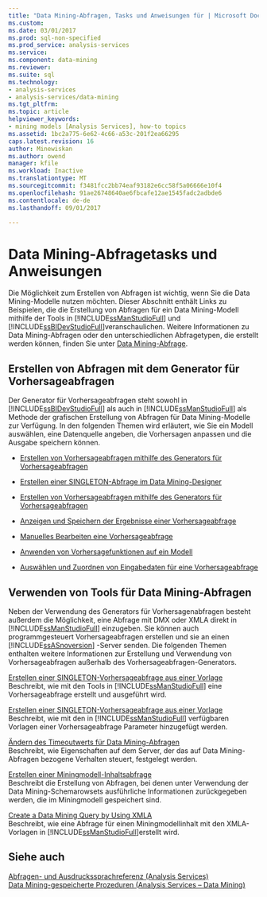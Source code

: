 ```yaml
---
title: "Data Mining-Abfragen, Tasks und Anweisungen für | Microsoft Docs"
ms.custom: 
ms.date: 03/01/2017
ms.prod: sql-non-specified
ms.prod_service: analysis-services
ms.service: 
ms.component: data-mining
ms.reviewer: 
ms.suite: sql
ms.technology:
- analysis-services
- analysis-services/data-mining
ms.tgt_pltfrm: 
ms.topic: article
helpviewer_keywords:
- mining models [Analysis Services], how-to topics
ms.assetid: 1bc2a775-6e62-4c66-a53c-201f2ea66295
caps.latest.revision: 16
author: Minewiskan
ms.author: owend
manager: kfile
ms.workload: Inactive
ms.translationtype: MT
ms.sourcegitcommit: f3481fcc2bb74eaf93182e6cc58f5a06666e10f4
ms.openlocfilehash: 91ae26748640ae6fbcafe12ae1545fadc2adbde6
ms.contentlocale: de-de
ms.lasthandoff: 09/01/2017

---
```

# <a name="data-mining-query-tasks-and-how-tos"></a>Data Mining-Abfragetasks und Anweisungen
  Die Möglichkeit zum Erstellen von Abfragen ist wichtig, wenn Sie die Data Mining-Modelle nutzen möchten. Dieser Abschnitt enthält Links zu Beispielen, die die Erstellung von Abfragen für ein Data Mining-Modell mithilfe der Tools in [!INCLUDE[ssManStudioFull](../../includes/ssmanstudiofull-md.md)] und [!INCLUDE[ssBIDevStudioFull](../../includes/ssbidevstudiofull-md.md)]veranschaulichen. Weitere Informationen zu Data Mining-Abfragen oder den unterschiedlichen Abfragetypen, die erstellt werden können, finden Sie unter [Data Mining-Abfrage](../../analysis-services/data-mining/data-mining-queries.md).  
  
## <a name="creating-queries-with-prediction-query-builder"></a>Erstellen von Abfragen mit dem Generator für Vorhersageabfragen  
 Der Generator für Vorhersageabfragen steht sowohl in [!INCLUDE[ssBIDevStudioFull](../../includes/ssbidevstudiofull-md.md)] als auch in [!INCLUDE[ssManStudioFull](../../includes/ssmanstudiofull-md.md)] als Methode der grafischen Erstellung von Abfragen für Data Mining-Modelle zur Verfügung. In den folgenden Themen wird erläutert, wie Sie ein Modell auswählen, eine Datenquelle angeben, die Vorhersagen anpassen und die Ausgabe speichern können.  
  
-   [Erstellen von Vorhersageabfragen mithilfe des Generators für Vorhersageabfragen](../../analysis-services/data-mining/create-a-prediction-query-using-the-prediction-query-builder.md)  
  
-   [Erstellen einer SINGLETON-Abfrage im Data Mining-Designer](../../analysis-services/data-mining/create-a-singleton-query-in-the-data-mining-designer.md)  
  
-   [Erstellen von Vorhersageabfragen mithilfe des Generators für Vorhersageabfragen](../../analysis-services/data-mining/create-a-prediction-query-using-the-prediction-query-builder.md)  
  
-   [Anzeigen und Speichern der Ergebnisse einer Vorhersageabfrage](../../analysis-services/data-mining/view-and-save-the-results-of-a-prediction-query.md)  
  
-   [Manuelles Bearbeiten eine Vorhersageabfrage](../../analysis-services/data-mining/manually-edit-a-prediction-query.md)  
  
-   [Anwenden von Vorhersagefunktionen auf ein Modell](../../analysis-services/data-mining/apply-prediction-functions-to-a-model.md)  
  
-   [Auswählen und Zuordnen von Eingabedaten für eine Vorhersageabfrage](../../analysis-services/data-mining/choose-and-map-input-data-for-a-prediction-query.md)  
  
## <a name="using-other-data-mining-query-tools"></a>Verwenden von Tools für Data Mining-Abfragen  
 Neben der Verwendung des Generators für Vorhersagenabfragen besteht außerdem die Möglichkeit, eine Abfrage mit DMX oder XMLA direkt in [!INCLUDE[ssManStudioFull](../../includes/ssmanstudiofull-md.md)] einzugeben. Sie können auch programmgesteuert Vorhersageabfragen erstellen und sie an einen [!INCLUDE[ssASnoversion](../../includes/ssasnoversion-md.md)] -Server senden. Die folgenden Themen enthalten weitere Informationen zur Erstellung und Verwendung von Vorhersageabfragen außerhalb des Vorhersageabfragen-Generators.  
  
 [Erstellen einer SINGLETON-Vorhersageabfrage aus einer Vorlage](../../analysis-services/data-mining/create-a-singleton-prediction-query-from-a-template.md)  
 Beschreibt, wie mit den Tools in [!INCLUDE[ssManStudioFull](../../includes/ssmanstudiofull-md.md)] eine Vorhersageabfrage erstellt und ausgeführt wird.  
  
 [Erstellen einer SINGLETON-Vorhersageabfrage aus einer Vorlage](../../analysis-services/data-mining/create-a-singleton-prediction-query-from-a-template.md)  
 Beschreibt, wie mit den in [!INCLUDE[ssManStudioFull](../../includes/ssmanstudiofull-md.md)] verfügbaren Vorlagen einer Vorhersageabfrage Parameter hinzugefügt werden.  
  
 [Ändern des Timeoutwerts für Data Mining-Abfragen](../../analysis-services/data-mining/change-the-time-out-value-for-data-mining-queries.md)  
 Beschreibt, wie Eigenschaften auf dem Server, der das auf Data Mining-Abfragen bezogene Verhalten steuert, festgelegt werden.  
  
 [Erstellen einer Miningmodell-Inhaltsabfrage](../../analysis-services/data-mining/create-a-content-query-on-a-mining-model.md)  
 Beschreibt die Erstellung von Abfragen, bei denen unter Verwendung der Data Mining-Schemarowsets ausführliche Informationen zurückgegeben werden, die im Miningmodell gespeichert sind.  
  
 [Create a Data Mining Query by Using XMLA](../../analysis-services/data-mining/create-a-data-mining-query-by-using-xmla.md)  
 Beschreibt, wie eine Abfrage für einen Miningmodellinhalt mit den XMLA-Vorlagen in [!INCLUDE[ssManStudioFull](../../includes/ssmanstudiofull-md.md)]erstellt wird.  
  
## <a name="see-also"></a>Siehe auch  
 [Abfragen- und Ausdruckssprachreferenz &#40;Analysis Services&#41;](http://msdn.microsoft.com/library/9597533d-35f4-4742-9d8c-7af392163527)   
 [Data Mining-gespeicherte Prozeduren &#40;Analysis Services – Data Mining&#41;](../../analysis-services/data-mining/data-mining-stored-procedures-analysis-services-data-mining.md)  
  
  

